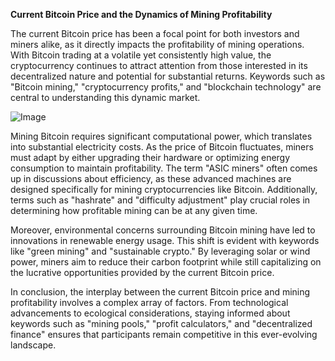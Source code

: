 **Current Bitcoin Price and the Dynamics of Mining Profitability**

The current Bitcoin price has been a focal point for both investors and miners alike, as it directly impacts the profitability of mining operations. With Bitcoin trading at a volatile yet consistently high value, the cryptocurrency continues to attract attention from those interested in its decentralized nature and potential for substantial returns. Keywords such as "Bitcoin mining," "cryptocurrency profits," and "blockchain technology" are central to understanding this dynamic market.

![Image](https://github.com/user-attachments/assets/31692037-0104-4703-abd1-696b6a7dd41b)

Mining Bitcoin requires significant computational power, which translates into substantial electricity costs. As the price of Bitcoin fluctuates, miners must adapt by either upgrading their hardware or optimizing energy consumption to maintain profitability. The term "ASIC miners" often comes up in discussions about efficiency, as these advanced machines are designed specifically for mining cryptocurrencies like Bitcoin. Additionally, terms such as "hashrate" and "difficulty adjustment" play crucial roles in determining how profitable mining can be at any given time.

Moreover, environmental concerns surrounding Bitcoin mining have led to innovations in renewable energy usage. This shift is evident with keywords like "green mining" and "sustainable crypto." By leveraging solar or wind power, miners aim to reduce their carbon footprint while still capitalizing on the lucrative opportunities provided by the current Bitcoin price.

In conclusion, the interplay between the current Bitcoin price and mining profitability involves a complex array of factors. From technological advancements to ecological considerations, staying informed about keywords such as "mining pools," "profit calculators," and "decentralized finance" ensures that participants remain competitive in this ever-evolving landscape.